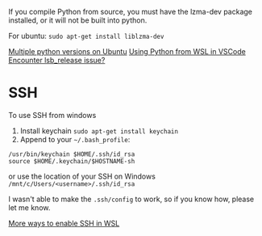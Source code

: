 If you compile Python from source, you must have the lzma-dev package installed, or it will not be built into python.

For ubuntu: `sudo apt-get install liblzma-dev` 

[Multiple python versions on Ubuntu][1]
[Using Python from WSL in VSCode][2]
[Encounter lsb_release issue?][3]

# SSH
To use SSH from windows
1. Install keychain `sudo apt-get install keychain`
2. Append to your `~/.bash_profile`: 
```
/usr/bin/keychain $HOME/.ssh/id_rsa
source $HOME/.keychain/$HOSTNAME-sh
```
or use the location of your SSH on Windows `/mnt/c/Users/<username>/.ssh/id_rsa`

I wasn't able to make the `.ssh/config` to work, so if you know how, please let me know.

[More ways to enable SSH in WSL][4]

[1]: https://hackersandslackers.com/multiple-versions-python-ubuntu/
[2]: https://docs.microsoft.com/en-us/windows/python/web-frameworks
[3]: https://stackoverflow.com/questions/44967202/pip-is-showing-error-lsb-release-a-returned-non-zero-exit-status-1
[4]: https://pscheit.medium.com/use-an-ssh-agent-in-wsl-with-your-ssh-setup-in-windows-10-41756755993e